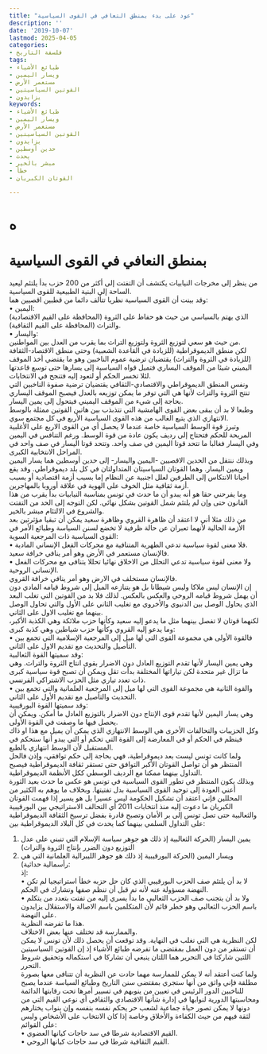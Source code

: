 ```yaml
---
title: "عود على بدء بمنطق التعافي في القوى السياسية"
description: ''
date: '2019-10-07'
lastmod: 2025-04-05
categories:
- فلسفة التاريخ
tags:
- طبائع الأشياء
- ويسار اليمين
- مستعمر الأرض
- القوتين السياسيتين
- يزايدون
keywords:
- طبائع الأشياء
- ويسار اليمين
- مستعمر الأرض
- القوتين السياسيتين
- يزايدون
- حدين أوسطين
- يحدث
- مبشر بالخير
- خطأ
- القوتان الكبريان

---
```

# **ه**

# **بمنطق النعافي في القوى السياسية**

من ينظر إلى مخرجات النيابيات يكتشف أن التفتت إلى أكثر من 200 حزب بدأ يلتئم ليعيد الساحة إلى البنية الطبيعية للقوى السياسية.  
وقد بينت أن القوى السياسية نظريا تتألف دائما من قطبين اقصيين هما:  
• اليمين:  
الذي يهتم بالسياسي من حيث هو حفاظ على الثروة (المحافظة على القيم الاقتصادية) والتراث (المحافظة على القيم الثقافية).  
• واليسار:  
من حيث هو سعي لتوزيع الثروة ولتوزيع التراث بما يقرب من العدل بين المواطنين.  
لكن منطق الديموقراطية (للزيادة في القاعدة الشعبية) وحتى منطق الاقتصاد-الثقافة (للزيادة في الثروة والتراث) يقتضيان ترضية عموم الناخبين وهو ما يقتضي أخذ الموقف اليميني شيئا من الموقف اليساري فتميل قواه السياسية إلى يسارها حتى توسع قاعدتها لئلا تخسر الحكم أو لتعود إليه فتنجح في الانتخابات.  
ونفس المنطق الديموقراطي والاقتصادي-الثقافي يقتضيان ترضية صفوة الناخبين التي تنتج الثروة والتراث لأنها هي التي توفر ما يمكن توزيعه بالعدل فيصبح الموقف اليساري بحاجة إلى شيء من الموقف اليميني فيتحول إلى يمين اليسار.  
وطبعا لا بد أن يبقى بعض القوى الهامشية التي تتذبذب بين هاتين القوتين ممثلة بالوسط الانتهازي الذي يتبع الغالب من هذه القوى السياسية الأربع في كل مجتمع سوي.  
وتبرز قوة الوسط السياسية خاصة عندما لا يحصل أي من القوى الاربع على الأغلبية المريحة للحكم فتحتاج إلى رديف يكون عادة من قوة الوسط. ورغم التنافس في اليمين وفي اليسار فغالبا ما تتحد قوتا اليمين في صف واحد. وتتحد قوتا اليسار في صف واحد في المراحل الانتخابية الكبرى.  
وبذلك ننتقل من الحدين الاقصيين -اليمين واليسار- إلى حدين أوسطين هما يسار اليمين ويمين اليسار. وهما القوتان السياسيتان المتداولتان في كل بلد ديموقراطي. وقد يقع أحيانا الانتكاس إلى الطرفين لعلل اجنبية عن النظام إما بسبب أزمة اقتصادية أو بسبب أزمة ثقافية مثل الخوف على الهوية في علاقة أوروبا بالمهاجرين.  
وما يفرحني حقا هو أنه يبدو أن ما حدث في تونس بمناسبة النيابيات بدأ يقرب من هذا القانون حتى وإن لم يلتئم شمل القوتين بشكل نهائي. لكن التوجه إلى الحد من التفتت والشروع في الالتئام مبشر بالخير.  
من ذلك مثلا أني لا اعتقد أن ظاهرة القروي وظاهرة سعيد يمكن أن تبقيا مؤثرتين بعد الأزمة الحالية لأنهما تعبران عن حالة ظرفية لا تخضع لسنن السياسة وطبائع الأمر في القوى السياسية ذات المرجعية السوية:  
• فلا معنى لقوة سياسية تدعي الطهرية المتنافية مع محركات الفعل الإنساني المادية.  
فالإنسان مستعمر في الأرض وهو أمر ينافي خرافة سعيد.  
• ولا معنى لقوة سياسية تدعي التحلل من الاخلاق نهائيا تحللا يتنافى مع محركات الفعل الإنساني الروحية.  
فالإنسان مستخلف في الارض وهو أمر ينافي خرافة القروي.  
إن الإنسان ليس ملاكا وليس شيطانا بل هو يتنازعه الميل إلى شروط قيامه المادي دون أن يهمل شروط قيامه الروحي والعكس بالعكس. لذلك فلا بد من القوتين التي تغلب البعد الذي يحاول الوصل بين الدنيوي والأخروي مع تغليب الثاني على الأول والتي تحاول الوصل بينهما مع تغليب الاول على الثاني.  
لكنهما قوتان لا تفصل بينهما مثل ما يدعو إليه سعيد وكأنها حزب ملائكة وهي الكذبة الأكبر، وما يدعو إليه القروي وكأنها حزب شياطين وهي كذبة كبرى:  
• فالقوة الأولى هي مجموعة القوى التي لها ميل إلى المرجعية الإسلامية التي تجمع بين التأصيل والتحديث مع تقديم الاول على الثاني.  
وقد سميتها القوة الثعالبية:  
وهي يمين اليسار لأنها تقدم التوزيع العادل دون الاضرار بقوى انتاج الثروة والتراث. وهي ما تزال غير متحدة لكن تياراتها المختلفة بدأت تقل ويمكن أن تصبح قوة سياسية كبرى ذات تعدد تياري مثل الحزب الاشتراكي الفرنسي.  
• والقوة الثانية هي مجموعة القوى التي لها ميل إلى المرجعية العلمانية والتي تجمع بين التحديث والتأصيل مع تقديم الأول على الثاني.  
وقد سميتها القوة البورقيبية:  
وهي يسار اليمين لأنها تقدم قوى الإنتاج دون الاضرار بالتوزيع العادل ما أمكن. ويمكن أن يحصل فيها ما وصفت في القوة الأولى.  
وكل الحزيبات والتحالفات الأخرى هي الوسط الانتهازي الذي يمكن أن يميل مع هذا او ذاك فينظم في الحكم أو في المعارضة إلى القوة التي تحكم أو التي يبدو أنها ستحكم في المستقبل لأن الوسط انتهازي بالطبع.  
ولما كانت تونس ليست بعد ديموقراطية، فهي بحاجة إلى حكم توافقي، وإذن فالحل المنتظر هو أن تواصل القوتان الأكبر التوافق حتى تستقر ثقافة الديموقراطية فيصبح التداول بينهما ممكنا مع الرديف الوسطي ككل الأنظمة الديموقراطية.  
وبذلك يكون المنتظر في تطور القوى السياسية في تونس هو عكس ما حدث بعيد الثورة أعني العودة إلى توحيد القوى السياسية بدل تفتيتها. وبخلاف ما يوهم به الكثير من المحللين فإني اعتقد أن تشكيل الحكومة ليس عسيرا بل هو يسير إذا فهمت القوتان الكبريان ما دعوت إليه منذ انتخابات 2011 أي التحالف الاستراتيجي بين البورقيبية والثعالبية حتى تصل تونس إلى بر الأمان وتصبح قادرة بفضل ترسيخ الثقافة الديموقراطية على التداول السلمي بينهما كما يحدث في كل البلاد الديموقراطية بين:  
1. يمين اليسار (الحركة الثعالبية إذ ذلك هو جوهر سياسة الإسلام التي تنبني على عدل التوزيع دون الضرر بإنتاج الثروة والتراث)  
2. ويسار اليمين (الحركة البورقيبية إذ ذلك هو جوهر الليبرالية العلمانية التي هي رأسمالية حداثية):  
إذ:  
• لا بد أن يلتئم صف الحزب البورقيبي الذي كان حل حزبه خطأ استراتيجيا لم تكن النهضة مسؤولة عنه لأنه تم قبل أن تنظم صفها وتشارك في الحكم.  
• ولا بد أن يتجنب صف الحزب الثعالبي ما بدأ يسري إليه من تفتت بتعدد من يتكلم باسم الحزب الثعالبي وهو خطر قائم لأن المتكلمين باسم الاصالة والاستقلال يزايدون على النهضة.  
هذا ما تفرضه النظرية.  
والممارسة قد تختلف عنها بعض الاختلاف.  
لكن النظرية هي التي تغلب في النهاية. وقد توقعت أن يحصل ذلك لأن تونس لا يمكن أن تستقر من دون العمل بمقتضى ما تفرضه طبائع الأشياء إذ إن القوتين السياسيتين اللتين شاركتا في التحرير هما اللتان ينبغي أن تشاركا في استكماله وتحقيق شروط التحرر.  
ولما كنت أعتقد أنه لا يمكن للممارسة مهما حادت عن النظرية أن تتنافى معها بصورة مطلقة فإني واثق من أنها ستجري بمقتضى سنن التاريخ وطبائع السياسة عندما يصبح للناخبين الدور الرئيس في تعيين من ينوبهم في تسيير أمرها تحت رقابتها الدائمة ومحاسبتها الدورية لنوابها في إدارة شأنها الاقتصادي والثقافي أي نوعي القيم التي من دونها لا يمكن تصور حياة جماعية لشعب حر يحكم نفسه بنفسه وإن بنواب يختارهم لثقة فيهم من حيث الكفاءة والأخلاق وخاصة إذا كان الانتخاب على الأشخاص وليس على القوائم:  
• القيم الاقتصادية شرطا في سد حاجات كيانها العضوي.  
• القيم الثقافية شرطا في سد حاجات كيانها الروحي.

###
